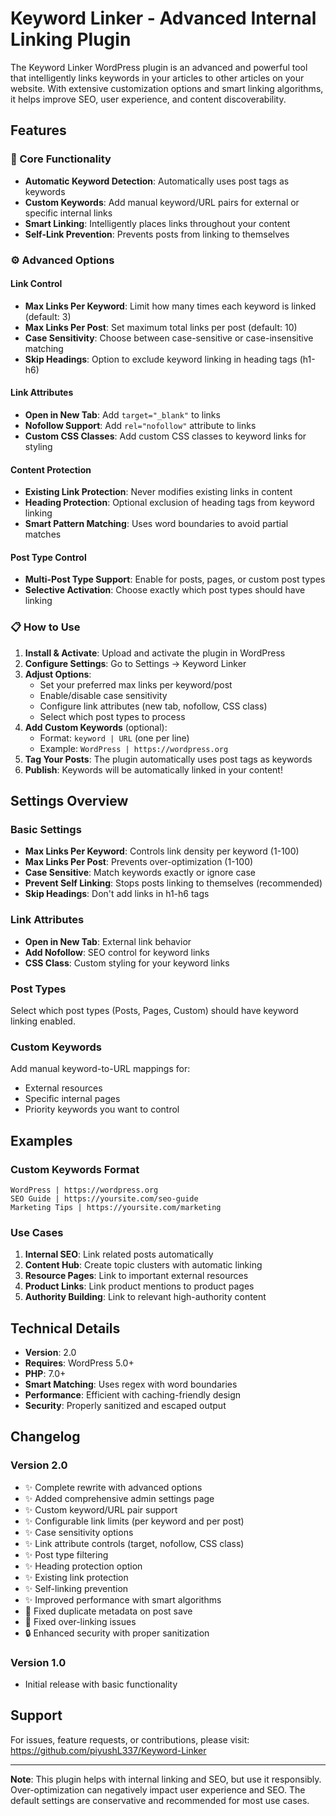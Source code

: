# Keyword Linker - Advanced Internal Linking Plugin

The Keyword Linker WordPress plugin is an advanced and powerful tool that intelligently links keywords in your articles to other articles on your website. With extensive customization options and smart linking algorithms, it helps improve SEO, user experience, and content discoverability.

## Features

### 🎯 Core Functionality
- **Automatic Keyword Detection**: Automatically uses post tags as keywords
- **Custom Keywords**: Add manual keyword/URL pairs for external or specific internal links
- **Smart Linking**: Intelligently places links throughout your content
- **Self-Link Prevention**: Prevents posts from linking to themselves

### ⚙️ Advanced Options

#### Link Control
- **Max Links Per Keyword**: Limit how many times each keyword is linked (default: 3)
- **Max Links Per Post**: Set maximum total links per post (default: 10)
- **Case Sensitivity**: Choose between case-sensitive or case-insensitive matching
- **Skip Headings**: Option to exclude keyword linking in heading tags (h1-h6)

#### Link Attributes
- **Open in New Tab**: Add `target="_blank"` to links
- **Nofollow Support**: Add `rel="nofollow"` attribute to links
- **Custom CSS Classes**: Add custom CSS classes to keyword links for styling

#### Content Protection
- **Existing Link Protection**: Never modifies existing links in content
- **Heading Protection**: Optional exclusion of heading tags from keyword linking
- **Smart Pattern Matching**: Uses word boundaries to avoid partial matches

#### Post Type Control
- **Multi-Post Type Support**: Enable for posts, pages, or custom post types
- **Selective Activation**: Choose exactly which post types should have linking

### 📋 How to Use

1. **Install & Activate**: Upload and activate the plugin in WordPress
2. **Configure Settings**: Go to Settings → Keyword Linker
3. **Adjust Options**: 
   - Set your preferred max links per keyword/post
   - Enable/disable case sensitivity
   - Configure link attributes (new tab, nofollow, CSS class)
   - Select which post types to process
4. **Add Custom Keywords** (optional):
   - Format: `keyword | URL` (one per line)
   - Example: `WordPress | https://wordpress.org`
5. **Tag Your Posts**: The plugin automatically uses post tags as keywords
6. **Publish**: Keywords will be automatically linked in your content!

## Settings Overview

### Basic Settings
- **Max Links Per Keyword**: Controls link density per keyword (1-100)
- **Max Links Per Post**: Prevents over-optimization (1-100)
- **Case Sensitive**: Match keywords exactly or ignore case
- **Prevent Self Linking**: Stops posts linking to themselves (recommended)
- **Skip Headings**: Don't add links in h1-h6 tags

### Link Attributes
- **Open in New Tab**: External link behavior
- **Add Nofollow**: SEO control for keyword links
- **CSS Class**: Custom styling for your keyword links

### Post Types
Select which post types (Posts, Pages, Custom) should have keyword linking enabled.

### Custom Keywords
Add manual keyword-to-URL mappings for:
- External resources
- Specific internal pages
- Priority keywords you want to control

## Examples

### Custom Keywords Format
```
WordPress | https://wordpress.org
SEO Guide | https://yoursite.com/seo-guide
Marketing Tips | https://yoursite.com/marketing
```

### Use Cases
1. **Internal SEO**: Link related posts automatically
2. **Content Hub**: Create topic clusters with automatic linking
3. **Resource Pages**: Link to important external resources
4. **Product Links**: Link product mentions to product pages
5. **Authority Building**: Link to relevant high-authority content

## Technical Details

- **Version**: 2.0
- **Requires**: WordPress 5.0+
- **PHP**: 7.0+
- **Smart Matching**: Uses regex with word boundaries
- **Performance**: Efficient with caching-friendly design
- **Security**: Properly sanitized and escaped output

## Changelog

### Version 2.0
- ✨ Complete rewrite with advanced options
- ✨ Added comprehensive admin settings page
- ✨ Custom keyword/URL pair support
- ✨ Configurable link limits (per keyword and per post)
- ✨ Case sensitivity options
- ✨ Link attribute controls (target, nofollow, CSS class)
- ✨ Post type filtering
- ✨ Heading protection option
- ✨ Existing link protection
- ✨ Self-linking prevention
- ✨ Improved performance with smart algorithms
- 🐛 Fixed duplicate metadata on post save
- 🐛 Fixed over-linking issues
- 🔒 Enhanced security with proper sanitization

### Version 1.0
- Initial release with basic functionality

## Support

For issues, feature requests, or contributions, please visit:
https://github.com/piyushL337/Keyword-Linker

---

**Note**: This plugin helps with internal linking and SEO, but use it responsibly. Over-optimization can negatively impact user experience and SEO. The default settings are conservative and recommended for most use cases.
